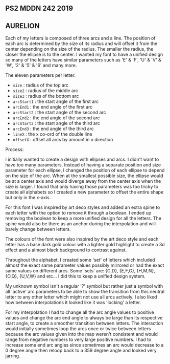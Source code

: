 ## PS2 MDDN 242 2019

## AURELION

Each of my letters is composed of three arcs and a line. The position of each arc is determined by the size of its radius and will offset it from the center depending on the size of the radius. The smaller the radius, the closer the ellipse is to the center.
I wanted my font to have a unified design so many of the letters have similar parameters such as 'E' & 'F', 'U' & 'V' & 'W', '2' & '5' & '6' and many more.

The eleven parameters per letter:
  * `size` : radius of the top arc
  * `size2` : radius of the middle arc
  * `size3` : radius of the bottom arc
  * `arcStart1` : the start angle of the first arc
  * `arcEnd1` : the end angle of the first arc
  * `arcStart2` : the start angle of the second arc
  * `arcEnd2` : the end angle of the second arc
  * `arcStart3` : the start angle of the third arc
  * `arcEnd3` : the end angle of the third arc
  * `lineX` : the x co-ord of the double line
  * `offsetX` : offset all arcs by amount in x direction


Process:

I initially wanted to create a design with ellipses and arcs. I didn't want to have too many parameters. Instead of having a separate position and size parameter for each ellipse, I changed the position of each ellipse to depend on the size of the arc. When at the smallest possible size, the ellipse would be at a center axis and would diverge away from the center axis when the size is larger. I found that only having those parameters was too tricky to create all alphabets so I created a new parameter to offset the entire shape but only in the x-axis.

For this font I was inspired by art deco styles and added an extra spine to each letter with the option to remove it through a boolean. I ended up removing the boolean to keep a more unified design for all the letters. The spine would also be there as an anchor during the interpolation and will barely change between letters.

The colours of the font were also inspired by the art deco style and each letter has a base dark gold colour with a lighter gold highlight to create a 3d effect and a almost black background to contrast against.

Throughout the alphabet, I created some 'set' of letters which included almost the exact same parameter values possibly mirrored or had the exact same values on different arcs. Some 'sets' are:
{C,D}, {E,F,G}, {H,M,N}, {O,Q}, {U,V,W} and etc... I did this to keep a unified design system.

My unknown symbol isn't a regular '?' symbol but rather just a symbol with all 'active' arc parameters to be able to show the transition from this neutral letter to any other letter which might not use all arcs actively. I also liked how between interpolations it looked like it was 'locking' a letter.

For my interpolation I had to change all the arc angle values to positive values and change the arc end angle to always be large than its respective start angle, to create a smoother transition between letters. The interaction would initially sometimes loop the arcs once or twice between letters because the arc values given into the map weren't consistent and would range from negative numbers to very large positive numbers. I had to increase some end arc angles since sometimes an arc would decrease to a 0 degree angle then reloop back to a 359 degree angle and looked very jarring.
